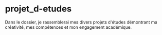 # projet_d-etudes
Dans le dossier, je rassemblerai mes divers projets d'études démontrant ma créativité, mes compétences et mon engagement académique.
